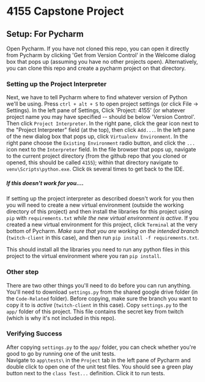 # 4155 Capstone Project
## Setup: For Pycharm
Open Pycharm.  If you have not cloned this repo, you can open it directly from Pycharm by clicking 'Get from Version Control' 
in the Welcome dialog box that pops up (assuming you have no other projects open).  Alternatively, you can clone this repo 
and create a pycharm project on that directory.  


### Setting up the Project Interpreter
Next, we have to tell Pycharm where to find whatever version of Python we'll be using.  Press `ctrl + alt + S` to open 
project settings (or click File -> Settings).   In the left pane of Settings, Click 'Project: 4155' (or whatever project 
name you may have specified -- should be below 'Version Control'.  Then click `Project Interpreter`.  In the right pane, 
click the gear icon next to the "Project Interpreter" field (at the top), then click `Add...`.  In the left pane of the 
new dialog box that pops up, click `Virtualenv Environment`.  In the right pane choose the `Existing Environment` radio 
button, and click the `...` icon next to the `Interpreter` field.  In the file browser that pops up, navigate to the 
current project directory (from the github repo that you cloned or opened, this should be called `4155`); within that 
directory navigate to `venv\Scripts\python.exe`.  Click `Ok` several times to get back to the IDE.  

##### If this doesn't work for you....
If setting up the project interpreter as described doesn't work for you then you will need to create a new virtual environment
(outside the working directory of this project) and then install the libraries for this project using 
`pip` with `requirements.txt` *while the new virtual environment is active*.  If you created a new virtual environment
for this project, click `Terminal` at the very bottom of Pycharm.  *Make sure that you are working on the intended branch* 
(`twitch-client` in this case), and then run `pip install -f requirements.txt`.  

This should install all the libraries you need to run any python files in this project to the virtual environment where
you ran `pip install`.

### Other step
There are two other things you'll need to do before you can run anything.  You'll need to download `settings.py` from the 
shared google drive folder (in the `Code-Related` folder).  Before copying, make sure the branch you want to copy it to
is *active* (`twitch-client` in this case).  Copy `settings.py` to the `app/` folder of this project.  This file contains
the secret key from twitch (which is why it's not included in this repo). 

### Verifying Success
After copying `settings.py` to the `app/` folder, you can check whether you're good to go by running one of the unit tests.  
Navigate to `app\tests\` in the `Project` tab in the left pane of Pycharm and double click to open one of the unit test 
files.  You should see a green play button next to the `class Test...` definition.  Click it to run tests.